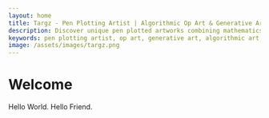 ```yaml
---
layout: home
title: Targz - Pen Plotting Artist | Algorithmic Op Art & Generative Art
description: Discover unique pen plotted artworks combining mathematics, algorithms, and traditional Op Art techniques. Hand-crafted generative art on bristol paper.
keywords: pen plotting artist, op art, generative art, algorithmic art, mathematical art, bristol paper, precision plotting, geometric patterns
image: /assets/images/targz.png
---
```

# Welcome

Hello World. Hello Friend.

